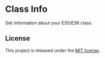 # Class Info

Get information about your ES5/ES6 class.


## License

This project is released under the [MIT license](LICENSE.txt).
